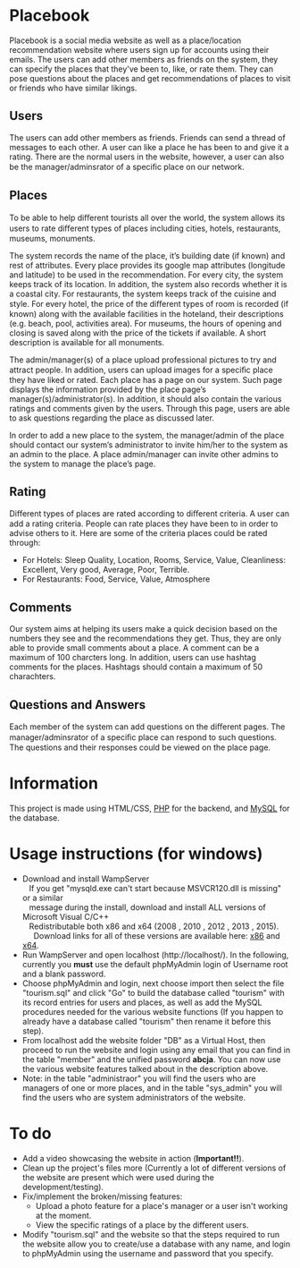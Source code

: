 
# Placebook
Placebook is a social media website as well as a place/location recommendation website where users sign up for accounts using their emails. The users can add other members as friends on the system, they can specify the places that they've been to, like, or rate them. They can pose questions about the places and get recommendations of places to visit or friends who have similar likings.

## Users
The users can add other members as friends.
Friends can send a thread of messages to each other.
A user can like a place he has been to and give it a rating.
There are the normal users in the website, however, a user can also be the manager/adminsrator of a speciﬁc place on our network.

## Places
To be able to help diﬀerent tourists all over the world, the system allows its users to rate diﬀerent types of places including cities, hotels, restaurants, museums, monuments.

The system records the name of the place, it’s building date (if known) and rest of attributes. Every place provides its google map attributes (longitude and latitude) to be used in the recommendation.
For every city, the system keeps track of its location. In addition, the system also records whether it is a coastal city.
For restaurants, the system keeps track of the cuisine and style.
For every hotel, the price of the diﬀerent types of room is recorded (if known) along with the available facilities in the hoteland, their descriptions (e.g. beach, pool, activities area).
For museums, the hours of opening and closing is saved along with the price of the tickets if available.
A short description is available for all monuments.

The admin/manager(s) of a place upload professional pictures to try and attract people. In addition, users can upload images for a speciﬁc place they have liked or rated.
Each place has a page on our system. Such page displays the information provided by the place
page’s manager(s)/administrator(s). In addition, it should also contain the various ratings and comments given by the users. Through this page, users are able to ask questions regarding the place as discussed later.

In order to add a new place to the system, the manager/admin of the place should contact our system’s administrator to invite him/her to the system as an admin to the place. A place admin/manager can invite other admins to the system to manage the place’s page.

## Rating
Diﬀerent types of places are rated according to diﬀerent criteria. A user can add a rating criteria. People can rate places they have been to in order to advise others to it.
Here are some of the criteria places could be rated through:
* For Hotels: Sleep Quality, Location, Rooms, Service, Value, Cleanliness: Excellent, Very good,
Average, Poor, Terrible.
* For Restaurants: Food, Service, Value, Atmosphere
## Comments
Our system aims at helping its users make a quick decision based on the numbers they see and the recommendations they get. Thus, they are only able to provide small comments about a place. A comment can be a maximum of 100 charcters long.
In addition, users can use hashtag comments for the places. Hashtags should contain a maximum of 50 charachters.
## Questions and Answers
Each member of the system can add questions on the diﬀerent pages. The manager/adminsrator of a speciﬁc place can respond to such questions.
The questions and their responses could be viewed on the place page.

# Information
This project is made using HTML/CSS, [PHP](https://www.php.net/) for the backend, and [MySQL](https://www.mysql.com/) for the database.

# Usage instructions (for windows)
* Download and install WampServer  
&nbsp;&nbsp; If you get "mysqld.exe can't start because MSVCR120.dll is missing" or a similar  
&nbsp;&nbsp; message during the install, download and install ALL versions of Microsoft Visual   C/C++  
&nbsp;&nbsp; Redistributable both x86 and x64 (2008 , 2010 , 2012 , 2013 , 2015).  
&nbsp;&nbsp;&nbsp;&nbsp; Download links for all of these versions are available here: [x86](http://files.drax.ir/wampserver/vcredist_x86_Allversions.zip) and [x64](http://files.drax.ir/wampserver/vcredist_x64_Allversions.zip).
* Run WampServer and open localhost (http://localhost/). In the following, currently you **must** use the default phpMyAdmin login of Username root and a blank password.
* Choose phpMyAdmin and login, next choose import then select the file "tourism.sql" and click "Go" to build the database called "tourism" with its record entries for users and places, as well as add the MySQL procedures needed for the various website functions (If you happen to already have a database called "tourism" then rename it before this step).
* From localhost add the website folder "DB" as a Virtual Host, then proceed to run the website and login using any email that you can find in the table "member" and the unified password **abcja**. You can now use the various website features talked about in the description above.
* Note: in the table "administraor" you will find the users who are managers of one or more places, and in the table "sys_admin" you will find the users who are system administrators of the website.
# To do
* Add a video showcasing the website in action (**Important!!**).
* Clean up the project's files more (Currently a lot of different versions of the website are present which were used during the development/testing).
* Fix/implement the broken/missing features:
  * Upload a photo feature for a place's manager or a user isn't working at the moment.
  * View the specific ratings of a place by the different users.
* Modify "tourism.sql" and the website so that the steps required to run the website allow you to create/use a database with any name, and login to phpMyAdmin using the username and password that you specify.